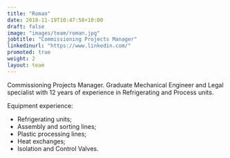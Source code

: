 ```yaml
---
title: "Roman"
date: 2018-11-19T10:47:58+10:00
draft: false
image: "images/team/roman.jpg"
jobtitle: "Commissioning Projects Manager"
linkedinurl: "https://www.linkedin.com/"
promoted: true
weight: 2
layout: team
---
```


Commissioning Projects Manager. Graduate Mechanical Engineer and Legal specialist with 12 years of experience in Refrigerating and Process units.

Equipment experience:
- Refrigerating units;
- Assembly and sorting lines;
- Plastic processing lines;
- Heat exchanges;
- Isolation and Control Valves.